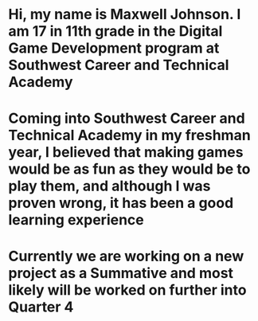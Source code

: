 <header>

</header>

# Hi, my name is Maxwell Johnson. I am 17 in 11th grade in the Digital Game Development program at Southwest Career and Technical Academy
# Coming into Southwest Career and Technical Academy in my freshman year, I believed that making games would be as fun as they would be to play them, and although I was proven wrong, it has been a good learning experience
# Currently we are working on a new project as a Summative and most likely will be worked on further into Quarter 4

<footer>

</footer>
